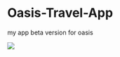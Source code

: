 # Oasis-Travel-App
my app beta version for oasis

<img src= 'https://media.giphy.com/media/yWMTFYmWbyH28oOHJy/giphy.gif'>
